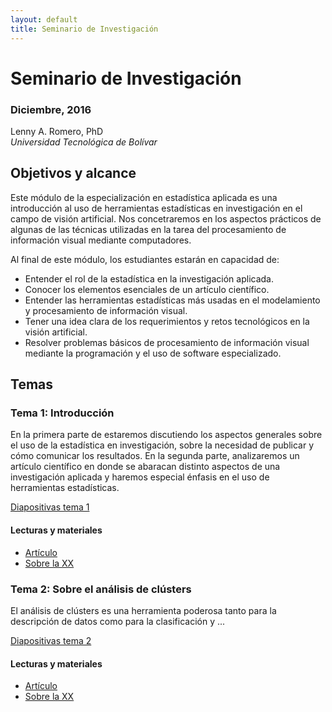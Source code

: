 ```yaml
---
layout: default
title: Seminario de Investigación
---
```


# Seminario de Investigación

### Diciembre, 2016

Lenny A. Romero, PhD    
*Universidad Tecnológica de Bolívar*

##  Objetivos y alcance

Este módulo de la especialización en estadística aplicada es una introducción al uso de herramientas estadísticas en investigación en el campo de visión artificial. Nos concetraremos en los aspectos prácticos de algunas de las técnicas utilizadas en la tarea del procesamiento de información visual mediante computadores. 

Al final de este módulo, los estudiantes estarán en capacidad de:

- Entender el rol de la estadística en la investigación aplicada.
- Conocer los elementos esenciales de un artículo científico.
- Entender las herramientas estadísticas más usadas en el modelamiento y procesamiento de información visual.
- Tener una idea clara de los requerimientos y retos tecnológicos en la visión artificial.  
- Resolver problemas básicos de procesamiento de información visual mediante la programación y el uso de software especializado.


## Temas

### Tema 1: Introducción

En la primera parte de estaremos discutiendo los aspectos generales sobre el uso de la estadística en investigación, sobre la necesidad de publicar y cómo comunicar los resultados. En la segunda parte, analizaremos un artículo científico en donde se abaracan distinto aspectos de una investigación aplicada y haremos especial énfasis en el uso de herramientas estadísticas.


[Diapositivas tema 1]()

#### Lecturas y materiales

- [Artículo]()
- [Sobre la XX]()

### Tema 2: Sobre el análisis de clústers

El análisis de clústers es una herramienta poderosa tanto para la descripción de datos como para la clasificación y ...


[Diapositivas tema 2]()

#### Lecturas y materiales

- [Artículo]()
- [Sobre la XX]()
